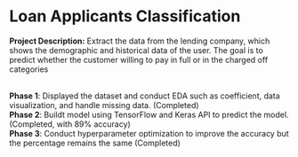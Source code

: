 # Loan Applicants Classification
 
**Project Description:** 
Extract the data from the lending company, which shows the demographic and historical data of the user. The goal is to predict whether the customer willing to pay in full or in the charged off categories <br><br>

<strong>Phase 1</strong>: Displayed the dataset and conduct EDA such as coefficient, data visualization, and handle missing data. (Completed) <br>
<strong>Phase 2</strong>: Buildt model using TensorFlow and Keras API to predict the model. (Completed, with 89% accuracy) <br>
<strong>Phase 3</strong>: Conduct hyperparameter optimization to improve the accuracy but the percentage remains the same  (Completed) <br>
